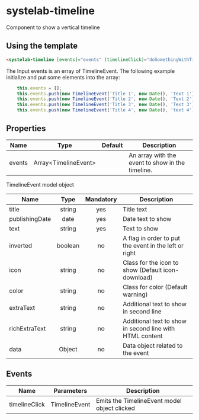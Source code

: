 # systelab-timeline

Component to show a vertical timeline

## Using the template

```html
<systelab-timeline [events]="events" (timelineClick)="doSomethingWithTimelineEvent($event)"></systelab-timeline>
```

The Input events is an erray of TimelineEvent. The following example initialize and put some elements into the array:

```javascript
    this.events = [];
    this.events.push(new TimelineEvent('Title 1', new Date(), 'Text 1'));
    this.events.push(new TimelineEvent('Title 2', new Date(), 'Text 2'));
    this.events.push(new TimelineEvent('Title 3', new Date(), 'Text 3'));
    this.events.push(new TimelineEvent('Title 4', new Date(), 'text 4'));
```

## Properties

 | Name | Type | Default | Description |
 | ---- |:----:|:-------:| ----------- |
 | events | Array&lt;TimelineEvent&gt; || An array with the event to show in the timeline. |


TimelineEvent model object

 | Name | Type | Mandatory | Description |
 | ---- |:----:|:-------:| ----------- |
 | title | string | yes| Title text
 | publishingDate | date | yes| Date text to show
 | text | string | yes| Text to show
 | inverted | boolean | no| A flag in order to put the event in the left or right
 | icon | string | no| Class for the icon to show (Default icon-download)
 | color | string | no | Class for color (Default warning)
 | extraText | string | no| Additional text to show in second line
 | richExtraText | string | no| Additional text to show in second line with HTML content
 | data | Object | no| Data object related to the event


## Events

| Name | Parameters | Description |
| ---- |:----------:| ------------|
| timelineClick | TimelineEvent | Emits the TimelineEvent model object clicked|



